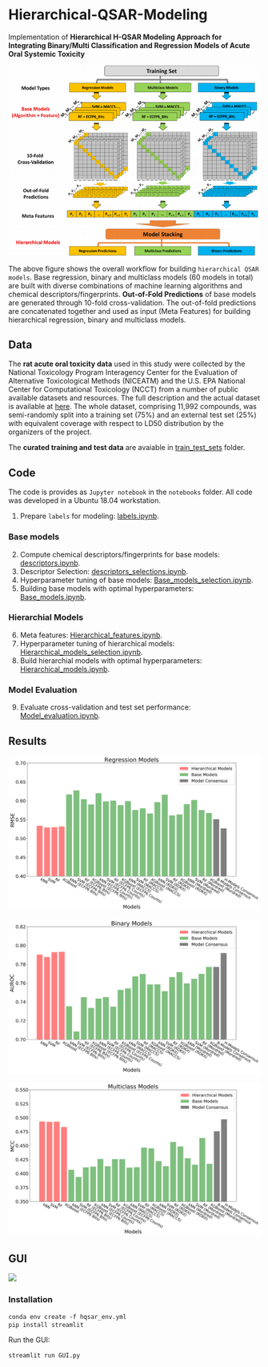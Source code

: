 # Hierarchical-QSAR-Modeling
Implementation of **Hierarchical H-QSAR Modeling Approach for Integrating Binary/Multi Classification and Regression Models of Acute Oral Systemic Toxicity**

<span style="display:block;text-align:center">![](images/HQSAR.png)</span>

The above figure shows the overall workflow for building `hierarchical QSAR models`. Base regression, binary and multiclass models (60 models in total) are built with diverse combinations of machine learning algorithms and chemical descriptors/fingerprints. **Out-of-Fold Predictions** of base models are generated through 10-fold cross-validation. The out-of-fold predictions are concatenated together and used as input (Meta Features) for building hierarchical regression, binary and multiclass models.

## Data
The **rat acute oral toxicity data** used in this study were collected by the National Toxicology Program Interagency Center for the Evaluation of Alternative Toxicological Methods (NICEATM) and the U.S. EPA National Center for Computational Toxicology (NCCT) from a number of public available datasets and resources. The full description and the actual dataset is available at [here](https://ntp.niehs.nih.gov/go/tox-models). The whole dataset, comprising 11,992 compounds, was semi-randomly split into a training set (75%) and an external test set (25%) with equivalent coverage with respect to LD50 distribution by the organizers of the project. 

The **curated training and test data** are avaiable in [train_test_sets](https://github.com/XinhaoLi74/Hierarchical-QSAR-Modeling/tree/master/data/train_test_sets) folder.

## Code

The code is provides as `Jupyter notebook` in the `notebooks` folder. All code was developed in a Ubuntu 18.04 workstation.

1. Prepare `labels` for modeling: [labels.ipynb](https://github.com/XinhaoLi74/Hierarchical-QSAR-Modeling/blob/master/notebooks/labels.ipynb).
### Base models
2. Compute chemical descriptors/fingerprints for base models: [descriptors.ipynb](https://github.com/XinhaoLi74/Hierarchical-QSAR-Modeling/blob/master/notebooks/descriptors.ipynb).
3. Descriptor Selection: [descriptors_selections.ipynb](https://github.com/XinhaoLi74/Hierarchical-QSAR-Modeling/blob/master/notebooks/descriptors_selections.ipynb).
4. Hyperparameter tuning of base models: [Base_models_selection.ipynb](https://github.com/XinhaoLi74/Hierarchical-QSAR-Modeling/blob/master/notebooks/Base_models_selection.ipynb).
5. Building base models with optimal hyperparameters: [Base_models.ipynb](https://github.com/XinhaoLi74/Hierarchical-QSAR-Modeling/blob/master/notebooks/Base_models.ipynb).
### Hierarchial Models
6. Meta features: [Hierarchical_features.ipynb](https://github.com/XinhaoLi74/Hierarchical-QSAR-Modeling/blob/master/notebooks/Hierarchical_features.ipynb).
7. Hyperparameter tuning of hierarchical models: [Hierarchical_models_selection.ipynb](https://github.com/XinhaoLi74/Hierarchical-QSAR-Modeling/blob/master/notebooks/Hierarchical_models_selection.ipynb).
8. Build hierarchial models with optimal hyperparameters: [Hierarchical_models.ipynb](https://github.com/XinhaoLi74/Hierarchical-QSAR-Modeling/blob/master/notebooks/Hierarchical_models.ipynb).
### Model Evaluation
9. Evaluate cross-validation and test set performance: [Model_evaluation.ipynb](https://github.com/XinhaoLi74/Hierarchical-QSAR-Modeling/blob/master/notebooks/Model_evaluation.ipynb).

## Results
<span style="display:block;text-align:center">![](images/Regression_Models_RMSE.png)</span>

<span style="display:block;text-align:center">![](images/Binary_Models_AUROC.png)</span>


<span style="display:block;text-align:center">![](images/Multiclass_Models_MCC.png)</span>


## GUI
![](images/GUI.gif)
### Installation 

```shell
conda env create -f hqsar_env.yml
pip install streamlit
```

Run the GUI:

```shell
streamlit run GUI.py
```